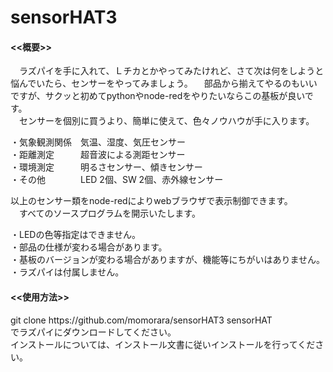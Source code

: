 # sensorHAT3

<h4><<概要>></h4>
　ラズパイを手に入れて、Ｌチカとかやってみたけれど、さて次は何をしようと悩んでいたら、センサーをやってみましょう。
　部品から揃えてやるのもいいですが、サクッと初めてpythonやnode-redをやりたいならこの基板が良いです。<br>
　センサーを個別に買うより、簡単に使えて、色々ノウハウが手に入ります。
 
  ・気象観測関係　気温、湿度、気圧センサー<br>
  ・距離測定　　　超音波による測距センサー<br>
  ・環境測定　　　明るさセンサー、傾きセンサー<br>
  ・その他　　　　LED 2個、SW 2個、赤外線センサー<br>
  
  以上のセンサー類をnode-redによりwebブラウザで表示制御できます。<br>
　すべてのソースプログラムを開示いたします。<br>

・LEDの色等指定はできません。<br>
・部品の仕様が変わる場合があります。 <br>
・基板のバージョンが変わる場合がありますが、機能等にちがいはありません。<br>
・ラズパイは付属しません。<br>

<h4><<使用方法>></h4>
git clone https://github.com/momorara/sensorHAT3 sensorHAT<br>
でラズパイにダウンロードしてください。<br>
インストールについては、インストール文書に従いインストールを行ってください。<br>

